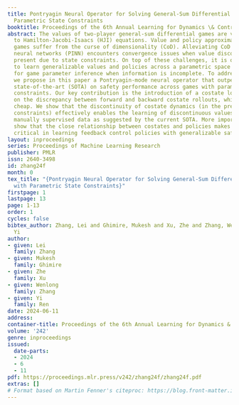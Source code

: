 ```yaml
---
title: Pontryagin Neural Operator for Solving General-Sum Differential Games with
  Parametric State Constraints
booktitle: Proceedings of the 6th Annual Learning for Dynamics \& Control Conference
abstract: The values of two-player general-sum differential games are viscosity solutions
  to Hamilton-Jacobi-Isaacs (HJI) equations. Value and policy approximations for such
  games suffer from the curse of dimensionality (CoD). Alleviating CoD through physics-informed
  neural networks (PINN) encounters convergence issues when value discontinuity is
  present due to state constraints. On top of these challenges, it is often necessary
  to learn generalizable values and policies across a parametric space of games, e.g.,
  for game parameter inference when information is incomplete. To address these challenges,
  we propose in this paper a Pontryagin-mode neural operator that outperforms existing
  state-of-the-art (SOTA) on safety performance across games with parametric state
  constraints. Our key contribution is the introduction of a costate loss defined
  on the discrepancy between forward and backward costate rollouts, which are computationally
  cheap. We show that the discontinuity of costate dynamics (in the presence of state
  constraints) effectively enables the learning of discontinuous values, without requiring
  manually supervised data as suggested by the current SOTA. More importantly, we
  show that the close relationship between costates and policies makes the former
  critical in learning feedback control policies with generalizable safety performance.
layout: inproceedings
series: Proceedings of Machine Learning Research
publisher: PMLR
issn: 2640-3498
id: zhang24f
month: 0
tex_title: "{Pontryagin Neural Operator for Solving General-Sum Differential Games
  with Parametric State Constraints}"
firstpage: 1
lastpage: 13
page: 1-13
order: 1
cycles: false
bibtex_author: Zhang, Lei and Ghimire, Mukesh and Xu, Zhe and Zhang, Wenlong and Ren,
  Yi
author:
- given: Lei
  family: Zhang
- given: Mukesh
  family: Ghimire
- given: Zhe
  family: Xu
- given: Wenlong
  family: Zhang
- given: Yi
  family: Ren
date: 2024-06-11
address:
container-title: Proceedings of the 6th Annual Learning for Dynamics & Control Conference
volume: '242'
genre: inproceedings
issued:
  date-parts:
  - 2024
  - 6
  - 11
pdf: https://proceedings.mlr.press/v242/zhang24f/zhang24f.pdf
extras: []
# Format based on Martin Fenner's citeproc: https://blog.front-matter.io/posts/citeproc-yaml-for-bibliographies/
---
```

